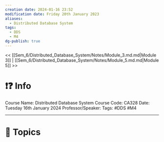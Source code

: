```yaml
---
creation date: 2024-01-16 23:52
modification date: Friday 20th January 2023
aliases:
  - Distributed Database System
tags:
  - DDS
  - M4
dg-publish: true
---
```


<< [[Sem_6/Distributed_Database_System/Notes/Module_3.md.md|Module 3]]  | [[Sem_6/Distributed_Database_System/Notes/Module_5.md.md|Module 5]] >>

# ❗❓ Info
Course Name: Distributed Database System
Course Code: CA328
Date: Tuesday 16th January 2024
Professor/Speaker: 
Tags: #DDS #M4

---
# 📃 Topics